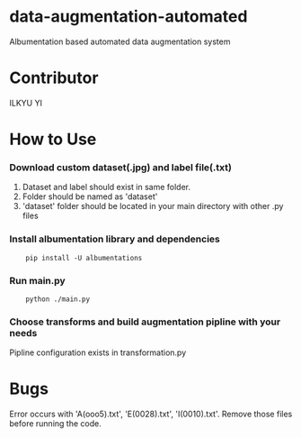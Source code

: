 # data-augmentation-automated
Albumentation based automated data augmentation system

# Contributor
ILKYU YI

# How to Use
### Download custom dataset(.jpg) and label file(.txt)
1. Dataset and label should exist in same folder.
2. Folder should be named as 'dataset'
3. 'dataset' folder should be located in your main directory with other .py files

### Install albumentation library and dependencies
```shell script
    pip install -U albumentations
```
### Run main.py
```shell script
    python ./main.py
```
### Choose transforms and build augmentation pipline with your needs
Pipline configuration exists in transformation.py

# Bugs
Error occurs with 'A(ooo5).txt', 'E(0028).txt', 'I(0010).txt'.
Remove those files before running the code.


  
